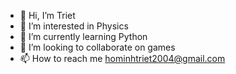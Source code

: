- 👋 Hi, I’m Triet
- 👀 I’m interested in Physics
- 🌱 I’m currently learning Python
- 💞️ I’m looking to collaborate on games
- 📫 How to reach me hominhtriet2004@gmail.com

<!---
triet228/triet228 is a ✨ special ✨ repository because its `README.md` (this file) appears on your GitHub profile.
You can click the Preview link to take a look at your changes.
--->
